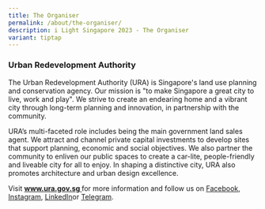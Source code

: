 ```yaml
---
title: The Organiser
permalink: /about/the-organiser/
description: i Light Singapore 2023 - The Organiser
variant: tiptap
---
```

<h3>Urban Redevelopment Authority</h3>
<p>The Urban Redevelopment Authority (URA) is Singapore's land use planning
and conservation agency. Our mission is "to make Singapore a great city
to live, work and play". We strive to create an endearing home and a vibrant
city through long-term planning and innovation, in partnership with the
community.</p>
<p>URA’s multi-faceted role includes being the main government land sales
agent. We attract and channel private capital investments to develop sites
that support planning, economic and social objectives. We also partner
the community to enliven our public spaces to create a car-lite, people-friendly
and liveable city for all to enjoy. In shaping a distinctive city, URA
also promotes architecture and urban design excellence.</p>
<p>Visit <strong><a href="https://www.ura.gov.sg/" rel="noopener noreferrer nofollow" target="_blank">www.ura.gov.sg </a></strong>for
more information and follow us on <a href="https://www.facebook.com/URASingapore" rel="noopener noreferrer nofollow" target="_blank">Facebook,</a>  <a href="https://www.instagram.com/urasingapore/" rel="noopener noreferrer nofollow" target="_blank">Instagram,</a> 
<a href="https://www.linkedin.com/company/urasingapore/" rel="noopener noreferrer nofollow" target="_blank">LinkedIn</a>or <a href="https://t.me/urasingapore" rel="noopener noreferrer nofollow" target="_blank">Telegram</a>.</p>